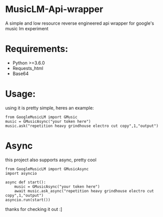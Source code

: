 # MusicLM-Api-wrapper
A simple and low resource reverse engineered api wrapper for google's music lm experiment

# Requirements:
- Python >=3.6.0 
- Requests_html
- Base64

# Usage:
using it is pretty simple, heres an example:
```
from GoogleMusicLM import GMusic
music = GMusicAsync("your token here")
music.ask("repetition heavy grindhouse electro cut copy",1,"output")
```
# Async
this project also supports async, pretty cool
```
from GoogleMusicLM import GMusicAsync
import asyncio

async def start():
    music = GMusicAsync("your token here")
    await music.ask_async("repetition heavy grindhouse electro cut copy",1,"output")
asyncio.run(start())
```

thanks for checking it out :]
